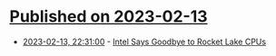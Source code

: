 # [Published on 2023-02-13](index.md)

* [2023-02-13, 22:31:00](https://soylentnews.org/article.pl?sid=23/02/13/0122225&from=rss) - [Intel Says Goodbye to Rocket Lake CPUs](https://soylentnews.org/article.pl?sid=23/02/13/0122225&from=rss)
